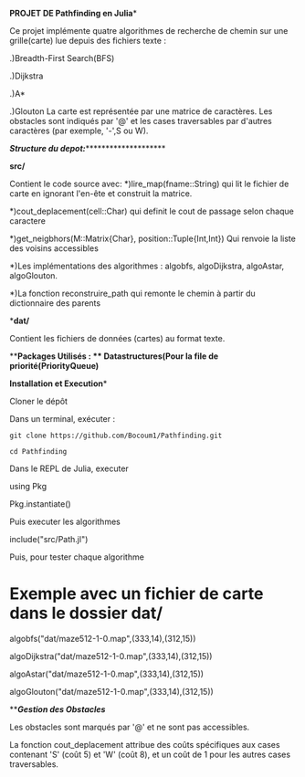 ****PROJET DE Pathfinding en Julia*****


Ce projet implémente quatre algorithmes de recherche de chemin sur une grille(carte) lue depuis des fichiers texte :

.)Breadth-First Search(BFS)

.)Dijkstra

.)A*

.)Glouton
La carte est représentée par une matrice de caractères. Les obstacles sont indiqués par '@' et les cases traversables par d'autres caractères (par exemple, '-',S ou W).

***********************Structure du depot:*******************************************

**src/**

Contient le code source avec:
*)lire_map(fname::String) qui lit le fichier de carte en ignorant l'en-ête et construit la matrice.

*)cout_deplacement(cell::Char) qui definit le cout de passage selon chaque caractere

*)get_neigbhors(M::Matrix{Char}, position::Tuple{Int,Int}) Qui renvoie la liste des voisins accessibles

*)Les implémentations des algorithmes : algobfs, algoDijkstra, algoAstar, algoGlouton.

*)La fonction reconstruire_path qui remonte le chemin à partir du dictionnaire des parents

  ***dat/**

Contient les fichiers de données (cartes) au format texte.

****Packages Utilisés : **
Datastructures(Pour la file de priorité(PriorityQueue)**

****************************************Installation et Execution*****************************************


Cloner le dépôt

Dans un terminal, exécuter :

    git clone https://github.com/Bocoum1/Pathfinding.git
    
    cd Pathfinding

Dans le REPL de Julia, executer 

 using Pkg

 Pkg.instantiate()

Puis executer les algorithmes

 include("src/Path.jl")
 
 Puis, pour tester chaque algorithme
# Exemple avec un fichier de carte dans le dossier dat/

 algobfs("dat/maze512-1-0.map",(333,14),(312,15))
 
 algoDijkstra("dat/maze512-1-0.map",(333,14),(312,15))
 
 algoAstar("dat/maze512-1-0.map",(333,14),(312,15))
 
 algoGlouton("dat/maze512-1-0.map",(333,14),(312,15))

*********Gestion des Obstacles*******

Les obstacles sont marqués par '@' et ne sont pas accessibles.

La fonction cout_deplacement attribue des coûts spécifiques aux cases contenant 'S' (coût 5) et 'W' (coût 8), et un coût de 1 pour les autres cases traversables.



    


